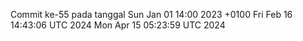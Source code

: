 Commit ke-55 pada tanggal Sun Jan 01 14:00 2023 +0100
Fri Feb 16 14:43:06 UTC 2024
Mon Apr 15 05:23:59 UTC 2024
